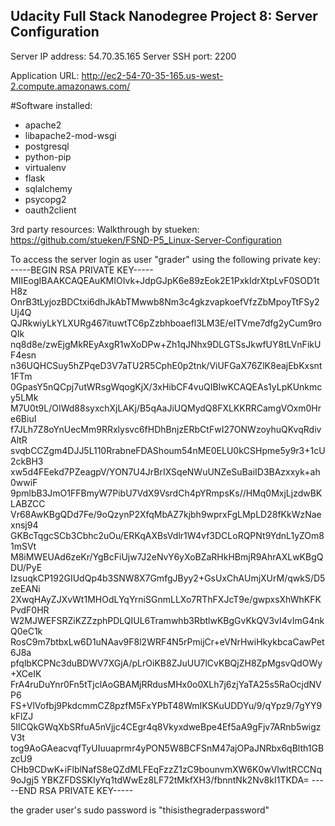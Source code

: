## Udacity Full Stack Nanodegree Project 8: Server Configuration

Server IP address: 54.70.35.165
Server SSH port: 2200

Application URL: http://ec2-54-70-35-165.us-west-2.compute.amazonaws.com/

#Software installed:
 - apache2
 - libapache2-mod-wsgi
 - postgresql
 - python-pip
 - virtualenv
 - flask
 - sqlalchemy
 - psycopg2
 - oauth2client

3rd party resources:
  Walkthrough by stueken: https://github.com/stueken/FSND-P5_Linux-Server-Configuration

To access the server login as user "grader" using the following private key:
-----BEGIN RSA PRIVATE KEY-----
MIIEogIBAAKCAQEAuKMIOIvk+JdpGJpK6e89zEok2E1PxkIdrXtpLvF0SOD1tH8z
OnrB3tLyjozBDCtxi6dhJkAbTMwwb8Nm3c4gkzvapkoefVfzZbMpoyTtFSy2Uj4Q
QJRkwiyLkYLXURg467ituwtTC6pZzbhboaefl3LM3E/eITVme7dfg2yCum9roQIk
nq8d8e/zwEjgMkREyAxgR1wXoDPw+Zh1qJNhx9DLGTSsJkwfUY8tLVnFikUF4esn
n36UQHCSuy5hZPqeD3V7aTU2R5CphE0p2tnk/ViUFGaX76ZlK8eajEbKxsnt1FTm
0GpasY5nQCpj7utWRsgWqogKjX/3xHibCF4vuQIBIwKCAQEAs1yLpKUnkmcy5LMk
M7U0t9L/OIWd88syxchXjLAKj/B5qAaJiUQMydQ8FXLKKRRCamgVOxm0Hre6BiuI
f7JLh7Z8oYnUecMm9RRxlysvc6fHDhBnjzERbCtFwI27ONWzoyhuQKvqRdivAltR
svqbCCZgm4DJJ5L110RrabneFDAShoum54nME0ELU0kCSHpme5y9r3+1cU2ckBH3
xw5d4FEekd7PZeagpV/YON7U4JrBrIXSqeNWuUNZeSuBaiID3BAzxxyk+ah0wwiF
9pmlbB3JmO1FFBmyW7PibU7VdX9VsrdCh4pYRmpsKs//HMq0MxjLjzdwBKLABZCC
Vr68AwKBgQDd7Fe/9oQzynP2XfqMbAZ7kjbh9wprxFgLMpLD28fKkWzNaexnsj94
GKBcTqgcSCb3Cbhc2uOu/ERKqAXBsVdlr1W4vf3DCLoRQPNt9YdnL1yZOm81mSVt
M8iMWEUAd6zeKr/YgBcFiUjw7J2eNvY6yXoBZaRHkHBmjR9AhrAXLwKBgQDU/PyE
IzsuqkCP192GIUdQp4b3SNW8X7GmfgJByy2+GsUxChAUmjXUrM/qwkS/D5zeEANi
2XwqHAyZJXvWt1MHOdLYqYrniSGnmLLXo7RThFXJcT9e/gwpxsXhWhKFKPvdF0HR
W2MJWEFSRZiKZZzphPDLQIUL6Tramwhb3RbtlwKBgGvKkQV3vI4vImG4nkQ0eC1k
RosC9m7btbxLw6D1uNAav9F8l2WRF4N5rPmijCr+eVNrHwiHkykbcaCawPet6J8a
pfqlbKCPNc3duBDWV7XGjA/pLrOiKB8ZJuUU7lCvKBQjZH8ZpMgsvQdOWy+XCeIK
FrA4ruDuYnr0Fn5tTjclAoGBAMjRRdusMHx0o0XLh7j6zjYaTA25s5RaOcjdNVP6
FS+VlVofbj9PkdcmmCZ8pzfM5FxYPbT48WmIKSKuUDDYu/9/qYpz9/7gYY9kFlZJ
5IlCQkGWqXbSRfuA5nVjjc4CEgr4q8VkyxdweBpe4Ef5aA9gFjv7ARnb5wigzV3t
tog9AoGAeacvqfTyUIuuaprmr4yPON5W8BCFSnM47ajOPaJNRbx6qBlth1GBzcU9
CHb9CDwK+iFlblNafS8eQZdMLFEqFzzZ1zC9bounvmXW6K0wVlwltRCCNq9oJgj5
YBKZFDSSKIyYq1tdWwEz8LF72tMkfXH3/fbnntNk2Nv8kI1TKDA=
-----END RSA PRIVATE KEY-----

the grader user's sudo password is "thisisthegraderpassword"

